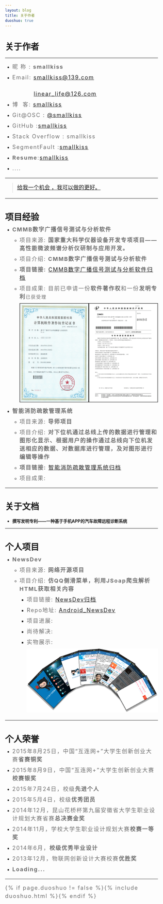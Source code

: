 ```yaml
---
layout: blog
title: 关于作者
duoshuo: true
---
```


<style>
p {
    color: #6D6D6D;
    font-size: 18px;
    line-height: 1.5;
    letter-spacing: 2px;
    margin-top: -10px;
}
hr {
	margin-top: 0;
	margin-bottom: 25px;
}
blockquote p {
    line-height: 1.8;
    letter-spacing: 0px;
}
</style>


# 关于作者

<hr id="line"/>



* 昵&nbsp;称&nbsp;: **smallkiss**  
   
* Email: <a href="mailto:smallkiss@139.com">smallkiss@139.com</a><br />  
&nbsp;&nbsp;&nbsp;&nbsp;&nbsp;&nbsp;&nbsp;&nbsp;&nbsp;&nbsp;<a href="mailto:linear_life@126.com">linear_life@126.com</a>  

* 博&nbsp;&nbsp;客: <a href="http://smallkiss.github.io/">smallkiss</a>  

* Git@OSC : <a href="http://git.oschina.net/smallkiss">@smallkiss</a>  

* GitHub  :[smallkiss](https://github.com/smallkiss)  

* Stack Overflow : smallkiss  

* SegmentFault :[smallkiss](http://segmentfault.com/u/smallkiss)  

* **Resume**:[smallkiss](http://smallkiss.digitcv.com/#/resume)  

* ....  

---

> [给我一个机会 ，我可以做的更好。](/)

---

# 项目经验

* **CMMB数字广播信号测试与分析软件**

	+ 项目来源: **国家重大科学仪器设备开发专项项目——高性能微波频谱分析仪研制与应用开发。**
	  
	+ 项目介绍: **CMMB数字广播信号测试与分析软件**  
	
	+ **项目链接:** [CMMB数字广播信号测试与分析软件归档](http://smallkiss.github.io/blog/2015/07/28/Project_CMMB.html)  
	
	+ 项目成果: 目前已申请一份**软件著作权**和一份**发明专利**```已获受理```  
	
		![软件著作权和发明专利电子版](/res/img/blog/about/patents.png)  

* **智能消防疏散管理系统**  

	+ 项目来源: **导师项目**  
	
	+ 项目介绍: **对下位机通过总线上传的数据进行管理和图形化显示、根据用户的操作通过总线向下位机发送相应的数据、对数据库进行管理，及对图形进行编辑等操作**  
	
	+ **项目链接:** [智能消防疏散管理系统归档](http://smallkiss.github.io/blog/2015/07/27/Project_FireSystem.html)  
	
	+ 项目成果:  

---

# 关于文档

* **撰写发明专利——一种基于手机APP的汽车故障远程诊断系统**  

---

# 个人项目  

* **NewsDev**

  - 项目来源: **网络开源项目**
  
  - 项目介绍: **仿QQ侧滑菜单，利用JSoap爬虫解析HTML获取相关内容**
  
	- 项目链接: [NewsDev归档](http://smallkiss.github.io/blog/2015/07/27/Project_CSDN.html)
	
	- Repo地址: [Android_NewsDev](https://github.com/SmallKiss/CSDN_BLOG)
	
	- 项目进展:
	
	- 尚待解决:
	
	- 实物展示:
	
		![NewsDev](/res/img/blog/2015/07/27/NewsDev.png)
		
---

# 个人荣誉

* 2015年8月25日，中国“互连网+”大学生创新创业大赛**省赛铜奖**  

* 2015年8月9日，中国“互连网+”大学生创新创业大赛**校赛银奖**  

* 2015年7月24日，校级**先进个人**  

* 2015年5月4日，校级**优秀团员**  

* 2014年12月，昆山花桥杯第九届安徽省大学生职业设计规划大赛省赛**总决赛金奖**  

* 2014年11月，学校大学生职业设计规划大赛**校赛一等奖**  

* 2014年6月，**校级优秀毕业设计**  

* 2013年12月，物联网创新设计大赛校赛**优胜奖**  

* **Loading...**  

---
{% if page.duoshuo != false %}{% include duoshuo.html %}{% endif %}